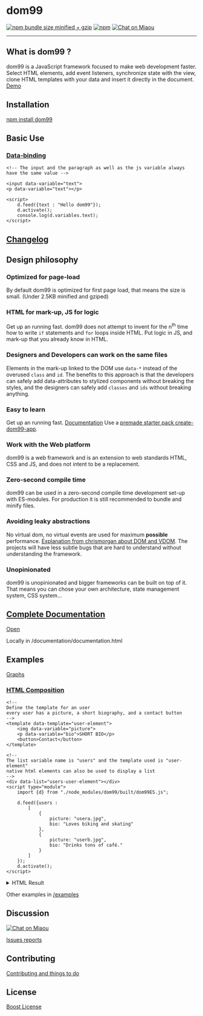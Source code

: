 <h1>dom99</h1>

[![npm bundle size minified + gzip](https://img.shields.io/bundlephobia/minzip/react.svg?style=plastic)](https://bundlephobia.com/result?p=dom99)
[![npm](https://img.shields.io/npm/v/dom99.svg?style=plastic)](https://www.npmjs.com/package/dom99)
[![Chat on Miaou](https://dystroy.org/miaou/static/shields/room-en.svg?v=1)](https://dystroy.org/miaou/2813?dom99)

  <hr>
  
## What is dom99 ?

dom99 is a JavaScript framework focused to make web development faster. Select HTML elements, add event listeners, synchronize state with the view, clone HTML templates with your data and insert it directly in the document. [Demo](https://jsbin.com/tepezuj/edit?html,js,output)


## Installation

[npm install dom99](https://www.npmjs.com/package/dom99)


## Basic Use

### [Data-binding](https://cdn.rawgit.com/GrosSacASac/DOM99/master/documentation/documentation.html#Hello%20World%202)

```
<!-- The input and the paragraph as well as the js variable always have the same value -->

<input data-variable="text">
<p data-variable="text"></p>

<script>
    d.feed({text : "Hello dom99"});
    d.activate();
    console.log(d.variables.text);
</script>
```


##  [Changelog](https://cdn.rawgit.com/GrosSacASac/DOM99/master/documentation/documentation.html#timeline)

## Design philosophy



### Optimized for page-load

By default dom99 is optimized for first page load, that means the size is small. (Under 2.5KB minified and gziped)


### HTML for mark-up, JS for logic

Get up an running fast. dom99 does not attempt to invent for the n<sup>th</sup> time how to write <code>if</code> statements and <code>for</code> loops inside HTML. Put logic in JS, and mark-up that you already know in HTML.


### Designers and Developers can work on the same files

Elements in the mark-up linked to the DOM use `data-*` instead of the overused `class` and `id`. The benefits to this approach is that the developers can safely add data-attributes to stylized components without breaking the styles, and the designers can safely add `classes` and `ids` without breaking anything.


### Easy to learn

Get up an running fast.  [Documentation](https://cdn.rawgit.com/GrosSacASac/DOM99/master/documentation/documentation.html) Use a [premade starter pack create-dom99-app](https://github.com/GrosSacASac/create-dom99-app/).


### Work with the Web platform

dom99 is a web framework and is an extension to web standards HTML, CSS and JS, and does not intent to be a replacement.


### Zero-second compile time

dom99 can be used in a zero-second compile time development set-up with ES-modules. For production it is still recommended to bundle and minify files.


### Avoiding leaky abstractions

No virtual dom, no virtual events are used for maximum **possible** performance. [Explanation from chrismorgan about DOM and VDOM](https://news.ycombinator.com/item?id=15957517). The projects will have less subtle bugs that are hard to understand without understanding the framework.


### Unopinionated

dom99 is unopinionated and bigger frameworks can be built on top of it. That means you can chose your own architecture, state management system, CSS system...


## [Complete Documentation](https://cdn.rawgit.com/GrosSacASac/DOM99/master/documentation/documentation.html)

[Open](https://cdn.rawgit.com/GrosSacASac/DOM99/master/documentation/documentation.html)


Locally in /documentation/documentation.html


## Examples

[Graphs](https://github.com/GrosSacASac/graphs)


### [HTML Composition](https://cdn.rawgit.com/GrosSacASac/DOM99/master/documentation/documentation.html#Composition)

```
<!--
Define the template for an user
every user has a picture, a short biography, and a contact button
-->
<template data-template="user-element">
    <img data-variable="picture">
    <p data-variable="bio">SHORT BIO</p>
    <button>Contact</button>
</template>

<!--
The list variable name is "users" and the template used is "user-element"
native html elements can also be used to display a list
-->
<div data-list="users-user-element"></div>
<script type="module">
    import {d} from "./node_modules/dom99/built/dom99ES.js";

    d.feed({users :
        [
            {
                picture: "usera.jpg",
                bio: "Loves biking and skating"
            },
            {
                picture: "userb.jpg",
                bio: "Drinks tons of café."
            }
        ]
    });
    d.activate();
</script>
```

<details>
<summary>HTML Result</summary>
<pre><code>

&lt;div data-list=&quot;*users-user-element&quot;&gt;&#10;    &lt;img data-variable=&quot;*picture&quot; alt=&quot;user-picture&quot; src=&quot;usera.jpg&quot;&gt;&#10;    &lt;p data-variable=&quot;*bio&quot;&gt;Loves biking and skating&lt;/p&gt;&#10;    &lt;button&gt;Contact&lt;/button&gt;&#10;&#10;    &lt;img data-variable=&quot;*picture&quot; alt=&quot;user-picture&quot; src=&quot;userb.jpg&quot;&gt;&#10;    &lt;p data-variable=&quot;*bio&quot;&gt;Drinks tons of caf&eacute;.&lt;/p&gt;&#10;    &lt;button&gt;Contact&lt;/button&gt;&#10;&lt;/div&gt;
</code></pre>
</details>

Other examples in [/examples](/examples)


## Discussion


[![Chat on Miaou](https://dystroy.org/miaou/static/shields/room-en.svg?v=1)](https://dystroy.org/miaou/2813?dom99)


[Issues reports](https://github.com/GrosSacASac/DOM99/issues)


## Contributing

[Contributing and things to do](CONTRIBUTING.md)


## License

[Boost License](./LICENSE.txt)
